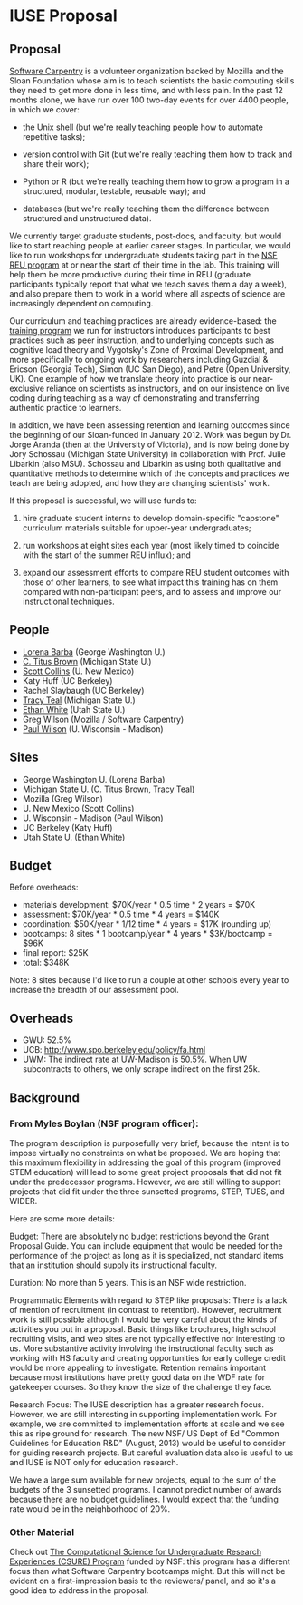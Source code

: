 # IUSE Proposal

## Proposal

[Software Carpentry](http://software-carpentry.org) is a volunteer
organization backed by Mozilla and the Sloan Foundation whose aim is
to teach scientists the basic computing skills they need to get more
done in less time, and with less pain.  In the past 12 months alone,
we have run over 100 two-day events for over 4400 people, in which we
cover:

*   the Unix shell (but we're really teaching people how to automate
    repetitive tasks);

*   version control with Git (but we're really teaching them how to
    track and share their work);

*   Python or R (but we're really teaching them how to grow a program in
    a structured, modular, testable, reusable way); and

*   databases (but we're really teaching them the difference between
    structured and unstructured data).

We currently target graduate students, post-docs, and faculty, but
would like to start reaching people at earlier career stages.  In
particular, we would like to run workshops for undergraduate students
taking part in the [NSF REU program](http://www.nsf.gov/crssprgm/reu)
at or near the start of their time in the lab.  This training will
help them be more productive during their time in REU (graduate
participants typically report that what we teach saves them a day a
week), and also prepare them to work in a world where all aspects of
science are increasingly dependent on computing.

Our curriculum and teaching practices are already evidence-based: the
[training program](http://teaching.software-carpentry.org) we run for
instructors introduces participants to best practices such as peer
instruction, and to underlying concepts such as cognitive load theory
and Vygotsky's Zone of Proximal Development, and more specifically to
ongoing work by researchers including Guzdial & Ericson (Georgia
Tech), Simon (UC San Diego), and Petre (Open University, UK).  One
example of how we translate theory into practice is our near-exclusive
reliance on scientists as instructors, and on our insistence on live
coding during teaching as a way of demonstrating and transferring
authentic practice to learners.

In addition, we have been assessing retention and learning outcomes
since the beginning of our Sloan-funded in January 2012.  Work was
begun by Dr. Jorge Aranda (then at the University of Victoria), and is
now being done by Jory Schossau (Michigan State University) in
collaboration with Prof. Julie Libarkin (also MSU).  Schossau and
Libarkin as using both qualitative and quantitative methods to
determine which of the concepts and practices we teach are being
adopted, and how they are changing scientists' work.

If this proposal is successful, we will use funds to:

1. hire graduate student interns to develop domain-specific "capstone"
   curriculum materials suitable for upper-year undergraduates;

2. run workshops at eight sites each year (most likely timed to
   coincide with the start of the summer REU influx); and

3. expand our assessment efforts to compare REU student outcomes with
   those of other learners, to see what impact this training has on
   them compared with non-participant peers, and to assess and improve
   our instructional techniques.

## People

*   [Lorena Barba](http://lorenabarba.com/) (George Washington U.)
*   [C. Titus Brown](http://ged.msu.edu/) (Michigan State U.)
*   [Scott Collins](http://temperate.lternet.edu/collins/) (U. New Mexico)
*   Katy Huff (UC Berkeley)
*   Rachel Slaybaugh (UC Berkeley)
*   [Tracy Teal](http://idyll.org/~tracyt/) (Michigan State U.)
*   [Ethan White](http://whitelab.weecology.org/) (Utah State U.)
*   Greg Wilson (Mozilla / Software Carpentry)
*   [Paul Wilson](http://cnerg.github.io/) (U. Wisconsin - Madison)

## Sites

*   George Washington U. (Lorena Barba)
*   Michigan State U. (C. Titus Brown, Tracy Teal)
*   Mozilla (Greg Wilson)
*   U. New Mexico (Scott Collins)
*   U. Wisconsin - Madison (Paul Wilson)
*   UC Berkeley (Katy Huff)
*   Utah State U. (Ethan White)

## Budget

Before overheads:

*   materials development: $70K/year * 0.5 time * 2 years = $70K
*   assessment: $70K/year * 0.5 time * 4 years = $140K
*   coordination: $50K/year * 1/12 time * 4 years = $17K (rounding up)
*   bootcamps: 8 sites * 1 bootcamp/year * 4 years * $3K/bootcamp = $96K
*   final report: $25K
*   total: $348K

Note: 8 sites because I'd like to run a couple at other schools every year to increase the breadth of our assessment pool.

## Overheads

*   GWU: 52.5%
*   UCB: http://www.spo.berkeley.edu/policy/fa.html
*   UWM: The indirect rate at UW-Madison is 50.5%.  When UW subcontracts to others, we only scrape indirect on the first 25k.

## Background

### From Myles Boylan (NSF program officer):

The program description is purposefully very brief, because the intent
is to impose virtually no constraints on what be proposed.  We are
hoping that this maximum flexibility in addressing the goal of this
program (improved STEM education) will lead to some great project
proposals that did not fit under the predecessor programs.  However,
we are still willing to support projects that did fit under the three
sunsetted programs, STEP, TUES, and WIDER.

Here are some more details:

Budget: There are absolutely no budget restrictions beyond the Grant
Proposal Guide.  You can include equipment that would be needed for
the performance of the project as long as it is specialized, not
standard items that an institution should supply its instructional
faculty.
 
Duration: No more than 5 years.  This is an NSF wide restriction.
 
Programmatic Elements with regard to STEP like proposals: There is a
lack of mention of recruitment (in contrast to retention).  However,
recruitment work is still possible although I would be very careful
about the kinds of activities you put in a proposal.  Basic things
like brochures, high school recruiting visits, and web sites are not
typically effective nor interesting to us.  More substantive activity
involving the instructional faculty such as working with HS faculty
and creating opportunities for early college credit would be more
appealing to investigate.  Retention remains important because most
institutions have pretty good data on the WDF rate for gatekeeper
courses.  So they know the size of the challenge they face.
 
Research Focus: The IUSE description has a greater research focus.
However, we are still interesting in supporting implementation work.
For example, we are committed to implementation efforts at scale and
we see this as ripe ground for research.  The new NSF/ US Dept of Ed
"Common Guidelines for Education R&D" (August, 2013) would be useful
to consider for guiding research projects.  But careful evaluation
data also is useful to us and IUSE is NOT only for education research.
 
We have a large sum available for new projects, equal to the sum of
the budgets of the 3 sunsetted programs.  I cannot predict number of
awards because there are no budget guidelines.  I would expect that
the funding rate would be in the neighborhood of 20%.

### Other Material

Check out
[The Computational Science for Undergraduate Research Experiences (CSURE) Program](https://www.nics.tennessee.edu/CSURE-2014)
funded by NSF:
this program has a different focus than what Software Carpentry
bootcamps might. But this will not be evident on a first-impression
basis to the reviewers/ panel, and so it's a good idea to address in
the proposal.

